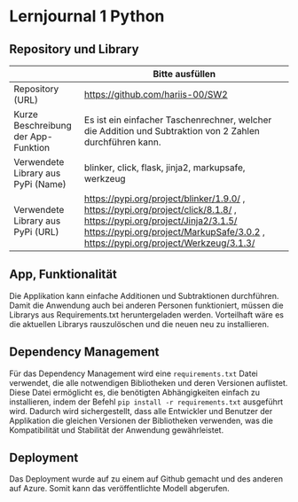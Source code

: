 ﻿# Lernjournal 1 Python

## Repository und Library

| | Bitte ausfüllen |
| -------- | ------- |
| Repository (URL)  | https://github.com/hariis-00/SW2 |
| Kurze Beschreibung der App-Funktion | Es ist ein einfacher Taschenrechner, welcher die Addition und Subtraktion von 2 Zahlen durchführen kann.|
| Verwendete Library aus PyPi (Name) |blinker, click, flask, jinja2, markupsafe, werkzeug|
| Verwendete Library aus PyPi (URL) | https://pypi.org/project/blinker/1.9.0/ , https://pypi.org/project/click/8.1.8/ ,  https://pypi.org/project/Jinja2/3.1.5/ https://pypi.org/project/MarkupSafe/3.0.2 , https://pypi.org/project/Werkzeug/3.1.3/  |

## App, Funktionalität

Die Applikation kann einfache Additionen und Subtraktionen durchführen. Damit die Anwendung auch bei anderen Personen funktioniert, müssen die Librarys aus Requirements.txt heruntergeladen werden. Vorteilhaft wäre es die aktuellen Librarys rauszulöschen und die neuen neu zu installieren. 

## Dependency Management

Für das Dependency Management wird eine `requirements.txt` Datei verwendet, die alle notwendigen Bibliotheken und deren Versionen auflistet. Diese Datei ermöglicht es, die benötigten Abhängigkeiten einfach zu installieren, indem der Befehl `pip install -r requirements.txt` ausgeführt wird. Dadurch wird sichergestellt, dass alle Entwickler und Benutzer der Applikation die gleichen Versionen der Bibliotheken verwenden, was die Kompatibilität und Stabilität der Anwendung gewährleistet.

## Deployment

Das Deployment wurde auf zu einem auf Github gemacht und des anderen auf Azure. Somit kann das veröffentlichte Modell abgerufen.

